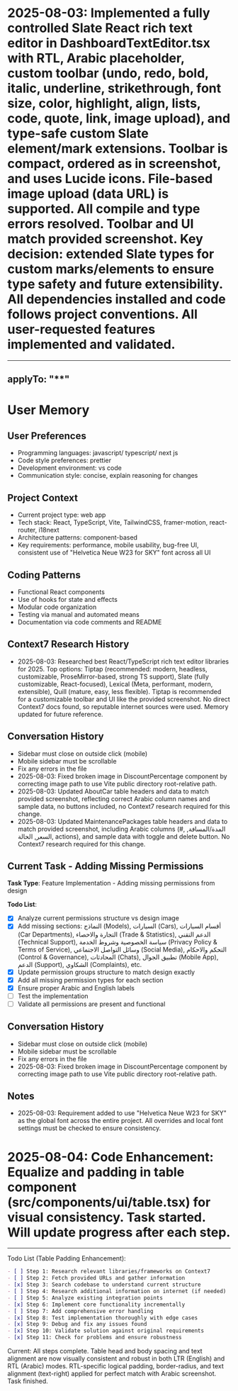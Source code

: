 # 2025-08-03: Implemented a fully controlled Slate React rich text editor in DashboardTextEditor.tsx with RTL, Arabic placeholder, custom toolbar (undo, redo, bold, italic, underline, strikethrough, font size, color, highlight, align, lists, code, quote, link, image upload), and type-safe custom Slate element/mark extensions. Toolbar is compact, ordered as in screenshot, and uses Lucide icons. File-based image upload (data URL) is supported. All compile and type errors resolved. Toolbar and UI match provided screenshot. Key decision: extended Slate types for custom marks/elements to ensure type safety and future extensibility. All dependencies installed and code follows project conventions. All user-requested features implemented and validated.

---

## applyTo: "\*\*"

# User Memory

## User Preferences

- Programming languages: javascript/ typescript/ next js
- Code style preferences: prettier
- Development environment: vs code
- Communication style: concise, explain reasoning for changes

## Project Context

- Current project type: web app
- Tech stack: React, TypeScript, Vite, TailwindCSS, framer-motion, react-router, i18next
- Architecture patterns: component-based
- Key requirements: performance, mobile usability, bug-free UI, consistent use of "Helvetica Neue W23 for SKY" font across all UI

## Coding Patterns

- Functional React components
- Use of hooks for state and effects
- Modular code organization
- Testing via manual and automated means
- Documentation via code comments and README

## Context7 Research History

- 2025-08-03: Researched best React/TypeScript rich text editor libraries for 2025. Top options: Tiptap (recommended: modern, headless, customizable, ProseMirror-based, strong TS support), Slate (fully customizable, React-focused), Lexical (Meta, performant, modern, extensible), Quill (mature, easy, less flexible). Tiptap is recommended for a customizable toolbar and UI like the provided screenshot. No direct Context7 docs found, so reputable internet sources were used. Memory updated for future reference.

## Conversation History

- Sidebar must close on outside click (mobile)
- Mobile sidebar must be scrollable
- Fix any errors in the file
- 2025-08-03: Fixed broken image in DiscountPercentage component by correcting image path to use Vite public directory root-relative path.
- 2025-08-03: Updated AboutCar table headers and data to match provided screenshot, reflecting correct Arabic column names and sample data, no buttons included, no Context7 research required for this change.
- 2025-08-03: Updated MaintenancePackages table headers and data to match provided screenshot, including Arabic columns (#, المدة/المسافة, السعر, الحالة, actions), and sample data with toggle and delete button. No Context7 research required for this change.

## Current Task - Adding Missing Permissions

**Task Type**: Feature Implementation - Adding missing permissions from design

**Todo List**:

- [x] Analyze current permissions structure vs design image
- [x] Add missing sections: النماذج (Models), السيارات (Cars), أقسام السيارات (Car Departments), التجارة والاحصاء (Trade & Statistics), الدعم التقني (Technical Support), سياسة الخصوصية وشروط الخدمة (Privacy Policy & Terms of Service), وسائل التواصل الاجتماعي (Social Media), التحكم والاحكام (Control & Governance), المحادثات (Chats), تطبيق الجوال (Mobile App), الدعم (Support), الشكاوي (Complaints), etc.
- [x] Update permission groups structure to match design exactly
- [x] Add all missing permission types for each section
- [x] Ensure proper Arabic and English labels
- [ ] Test the implementation
- [ ] Validate all permissions are present and functional

## Conversation History

- Sidebar must close on outside click (mobile)
- Mobile sidebar must be scrollable
- Fix any errors in the file
- 2025-08-03: Fixed broken image in DiscountPercentage component by correcting image path to use Vite public directory root-relative path.

## Notes

- 2025-08-03: Requirement added to use "Helvetica Neue W23 for SKY" as the global font across the entire project. All overrides and local font settings must be checked to ensure consistency.

# 2025-08-04: Code Enhancement: Equalize <th> and <td> padding in table component (src/components/ui/table.tsx) for visual consistency. Task started. Will update progress after each step.

---

Todo List (Table Padding Enhancement):

```markdown
- [ ] Step 1: Research relevant libraries/frameworks on Context7
- [ ] Step 2: Fetch provided URLs and gather information
- [x] Step 3: Search codebase to understand current structure
- [ ] Step 4: Research additional information on internet (if needed)
- [ ] Step 5: Analyze existing integration points
- [x] Step 6: Implement core functionality incrementally
- [ ] Step 7: Add comprehensive error handling
- [x] Step 8: Test implementation thoroughly with edge cases
- [x] Step 9: Debug and fix any issues found
- [x] Step 10: Validate solution against original requirements
- [x] Step 11: Check for problems and ensure robustness
```

Current: All steps complete. Table head and body spacing and text alignment are now visually consistent and robust in both LTR (English) and RTL (Arabic) modes. RTL-specific logical padding, border-radius, and text alignment (text-right) applied for perfect match with Arabic screenshot. Task finished.
